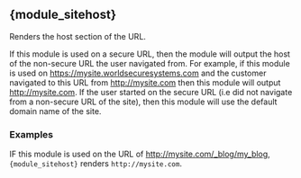 ## {module_sitehost}

Renders the host section of the URL.

If this module is used on a secure URL, then the module will output the host of the non-secure URL the user navigated from. For example, if this module is used on https://mysite.worldsecuresystems.com and the customer navigated to this URL from http://mysite.com then this module will output http://mysite.com. If the user started on the secure URL (i.e did not navigate from a non-secure URL of the site), then this module will use the default domain name of the site.

### Examples

IF this module is used on the URL of http://mysite.com/_blog/my_blog, `{module_sitehost}` renders `http://mysite.com`.
